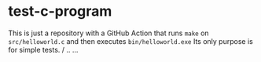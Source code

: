 # test-c-program
This is just a repository with a GitHub Action that runs `make` on `src/helloworld.c` and then executes `bin/helloworld.exe`
Its only purpose is for simple tests.
/
..
...

